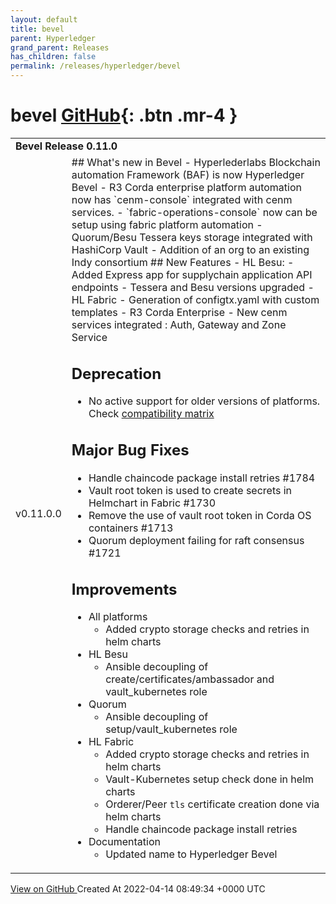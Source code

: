 ```yaml
---
layout: default
title: bevel
parent: Hyperledger
grand_parent: Releases
has_children: false
permalink: /releases/hyperledger/bevel
---
```


# bevel <span class="fs-3 right-align">[GitHub](https://github.com/hyperledger/bevel){: .btn .mr-4 }</span>


<div>
    <table>
        <tr>
            <td colspan="2">
                <b>
                    Bevel Release 0.11.0
                </b>
            </td>
        </tr>
        <tr>
            <td>
                <span class="chip">
                    v0.11.0.0
                </span>
            </td>
            <td>
                ## What's new in Bevel
- Hyperlederlabs Blockchain automation Framework (BAF) is now Hyperledger Bevel
- R3 Corda enterprise platform automation now has `cenm-console` integrated with cenm services.
- `fabric-operations-console` now can be setup using fabric platform automation
- Quorum/Besu Tessera keys storage integrated with HashiCorp Vault
- Addition of an org to an existing Indy consortium
## New Features
- HL Besu:
  - Added Express app for supplychain application API endpoints
  - Tessera and Besu versions upgraded
- HL Fabric
  - Generation of configtx.yaml with custom templates
- R3 Corda Enterprise
  - New cenm services integrated : Auth, Gateway and Zone Service

## Deprecation
  - No active support for older versions of platforms. Check [compatibility matrix](https://blockchain-automation-framework.readthedocs.io/en/latest/compatibilitymatrix.html)
## Major Bug Fixes
  - Handle chaincode package install retries #1784 
  - Vault root token is used to create secrets in Helmchart in Fabric #1730 
  - Remove the use of vault root token in Corda OS containers #1713 
  - Quorum deployment failing for raft consensus #1721 
## Improvements
- All platforms
   - Added crypto storage checks and retries in helm charts
- HL Besu
  - Ansible decoupling of create/certificates/ambassador and vault_kubernetes role
- Quorum
  - Ansible decoupling of setup/vault_kubernetes role
- HL Fabric
  - Added crypto storage checks and retries in helm charts
  - Vault-Kubernetes setup check done in helm charts
  - Orderer/Peer `tls` certificate creation done via helm charts
  - Handle chaincode package install retries
- Documentation
  - Updated name to Hyperledger Bevel
            </td>
        </tr>
    </table>
    <a href="https://github.com/hyperledger/bevel/releases/tag/v0.11.0.0" class=".btn">
        View on GitHub
    </a>
    <span class="right-align">
        Created At 2022-04-14 08:49:34 +0000 UTC
    </span>
</div>


